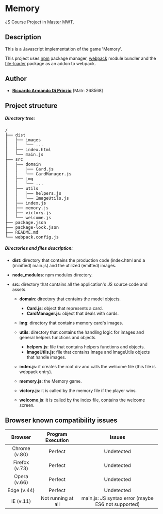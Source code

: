 Memory
=======
JS Course Project in [Master MWT](http://mwt.disim.univaq.it/).

## Description 

This is a Javascript implementation of the game 'Memory'.

This project uses [npm](https://www.npmjs.com/) package manager, [webpack](https://webpack.js.org/) module bundler and 
the [file-loader](https://www.npmjs.com/package/file-loader) package as an addon to webpack.

## Author
* **[Riccardo Armando Di Prinzio](mailto:riccardoarmando.diprinzio@student.univaq.it)** [Matr: 268568]

## Project structure

##### Directory tree:
<pre>
/
├── dist
│   ├── images
│   │   └── ...
│   ├── index.html
│   └── main.js
├── src
│   ├── domain
│   │   ├── Card.js
│   │   └── CardManager.js
│   ├── img
│   │   └── ...
│   ├── utils
│   │   ├── helpers.js
│   │   └── ImageUtils.js
│   ├── index.js
│   ├── memory.js
│   ├── victory.js
│   └── welcome.js
├── package.json
├── package-lock.json
├── README.md
└── webpack.config.js
</pre>

##### Directories and files description:
* **dist**: directory that contains the production code (index.html and a (minified) main.js) and the utilized (emitted) 
images.

* **node_modules**: npm modules directory.

* **src**: directory that contains all the application's JS source code and assets.

    * **domain**: directory that contains the model objects.
        * **Card.js**: object that represents a card.
        * **CardManager.js**: object that deals with cards.
        
    * **img**: directory that contains memory card's images.
    
    * **utils**: directory that contains the handling logic for images and general helpers functions and objects.
        * **helpers.js**: file that contains helpers functions and objects.
        * **ImageUtils.js**: file that contains Image and ImageUtils objects that handle images.
        
    * **index.js**: it creates the root div and calls the welcome file (this file is webpack entry).
    * **memory.js**: the Memory game.
    * **victory.js**: it is called by the memory file if the player wins.
    * **welcome.js**: it is called by the index file, contains the welcome screen.
    
## Browser known compatibility issues
| Browser  | Program Execution  | Issues  	|
|:--------:|:------------------:|:---------:|
| Chrome (v.80) |    Perfect 		    | Undetected |
| Firefox (v.73)|    Perfect  		    | Undetected |
| Opera (v.66)  |    Perfect 		    | Undetected |
| Edge (v.44)   |    Perfect 		    | Undetected |
| IE (v.11)	    |    Not running at all	| main.js: JS syntax error (maybe ES6 not supported) |